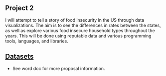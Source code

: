 
## Project 2

I will attempt to tell a story of food insecurity in the US through data visualizations. The aim is to see the differences in rates between the states, as well as explore various food insecure household types throughout the years. This will be done using reputable data and various programming tools, languages, and libraries.

## [Datasets](https://drive.google.com/drive/folders/1UfVDDV5s6EmfDVd6umg9ecXJoGy_pD_0?usp=sharing)

* See word doc for more proposal information.

